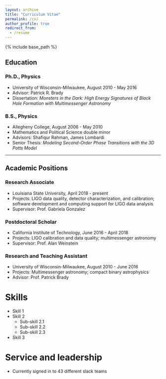 ```yaml
---
layout: archive
title: "Curriculum Vitae"
permalink: /cv/
author_profile: true
redirect_from:
  - /resume
---
```


{% include base_path %}

## Education

### Ph.D., Physics

* University of Wisconsin-Milwaukee, August 2010 - May 2016
* Advisor: Patrick R. Brady
* Dissertation: *Monsters in the Dark: High Energy Signatures of Black Hole Formation with Multimessenger Astronomy*

### B.S., Physics

* Allegheny College, August 2006 - May 2010
* Mathematics and Political Science double minor
* Advisors: Shafiqur Rahman, James Lombardi
* Senior Thesis: *Modeling Second-Order Phase Transitions with the 3D Potts Model*

---

## Academic Positions

### Research Associate

* Louisiana State University, April 2018 - present
* Projects: LIGO data quality, detector characterization, and calibration; software development and computing support for LIGO data analysis
* Supervisor: Prof. Gabriela Gonzalez

### Postdoctoral Scholar

* California Institute of Technology, June 2016 - April 2018
* Projects: LIGO calibration and data quality; multimessenger astronomy
* Supervisor: Prof. Alan Weinstein

### Research and Teaching Assistant

* University of Wisconsin-Milwaukee, August 2010 - June 2016
* Projects: Multimessenger astronomy; compact binary astrophysics
* Advisor: Prof. Patrick Brady

Skills
======
* Skill 1
* Skill 2
  * Sub-skill 2.1
  * Sub-skill 2.2
  * Sub-skill 2.3
* Skill 3

Service and leadership
======
* Currently signed in to 43 different slack teams
